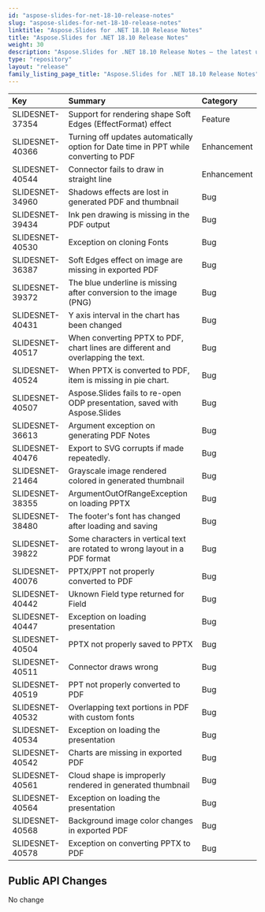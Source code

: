 ```yaml
---
id: "aspose-slides-for-net-18-10-release-notes"
slug: "aspose-slides-for-net-18-10-release-notes"
linktitle: "Aspose.Slides for .NET 18.10 Release Notes"
title: "Aspose.Slides for .NET 18.10 Release Notes"
weight: 30
description: "Aspose.Slides for .NET 18.10 Release Notes – the latest updates and fixes."
type: "repository"
layout: "release"
family_listing_page_title: "Aspose.Slides for .NET 18.10 Release Notes"
---
```


|**Key**|**Summary**|**Category**|
| :- | :- | :- |
|SLIDESNET-37354|Support for rendering shape Soft Edges (EffectFormat) effect|Feature|
|SLIDESNET-40366|Turning off updates automatically option for Date time in PPT while converting to PDF|Enhancement|
|SLIDESNET-40544|Connector fails to draw in straight line|Enhancement|
|SLIDESNET-34960|Shadows effects are lost in generated PDF and thumbnail|Bug|
|SLIDESNET-39434|Ink pen drawing is missing in the PDF output|Bug|
|SLIDESNET-40530|Exception on cloning Fonts|Bug|
|SLIDESNET-36387|Soft Edges effect on image are missing in exported PDF|Bug|
|SLIDESNET-39372|The blue underline is missing after conversion to the image (PNG)|Bug|
|SLIDESNET-40431|Y axis interval in the chart has been changed|Bug|
|SLIDESNET-40517|When converting PPTX to PDF, chart lines are different and overlapping the text.|Bug|
|SLIDESNET-40524|When PPTX is converted to PDF, item is missing in pie chart.|Bug|
|SLIDESNET-40507|Aspose.Slides fails to re-open ODP presentation, saved with Aspose.Slides|Bug|
|SLIDESNET-36613|Argument exception on generating PDF Notes|Bug|
|SLIDESNET-40476|Export to SVG corrupts if made repeatedly.|Bug|
|SLIDESNET-21464|Grayscale image rendered colored in generated thumbnail|Bug|
|SLIDESNET-38355|ArgumentOutOfRangeException on loading PPTX|Bug|
|SLIDESNET-38480|The footer's font has changed after loading and saving|Bug|
|SLIDESNET-39822|Some characters in vertical text are rotated to wrong layout in a PDF format|Bug|
|SLIDESNET-40076|PPTX/PPT not properly converted to PDF|Bug|
|SLIDESNET-40442|Uknown Field type returned for Field|Bug|
|SLIDESNET-40447|Exception on loading presentation|Bug|
|SLIDESNET-40504|PPTX not properly saved to PPTX|Bug|
|SLIDESNET-40511|Connector draws wrong|Bug|
|SLIDESNET-40519|PPT not properly converted to PDF|Bug|
|SLIDESNET-40532|Overlapping text portions in PDF with custom fonts|Bug|
|SLIDESNET-40534|Exception on loading the presentation|Bug|
|SLIDESNET-40542|Charts are missing in exported PDF|Bug|
|SLIDESNET-40561|Cloud shape is improperly rendered in generated thumbnail|Bug|
|SLIDESNET-40564|Exception on loading the presentation|Bug|
|SLIDESNET-40568|Background image color changes in exported PDF|Bug|
|SLIDESNET-40578|Exception on converting PPTX to PDF|Bug|
## **Public API Changes**
No change

